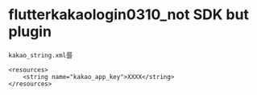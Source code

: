 # flutterkakaologin0310_not SDK but plugin

`kakao_string.xml`를

```<?xml version="1.0" encoding="utf-8"?>
<resources>
    <string name="kakao_app_key">XXXX</string>
</resources>
```
